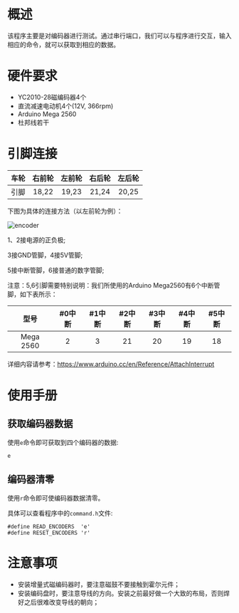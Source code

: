 # 概述

该程序主要是对编码器进行测试。通过串行端口，我们可以与程序进行交互，输入相应的命令，就可以获取到相应的数据。

# 硬件要求

- YC2010-28磁编码器4个
- 直流减速电动机4个(12V, 366rpm)
- Arduino Mega 2560
- 杜邦线若干

# 引脚连接

|   车轮  | 右前轮     | 左前轮     | 右后轮   | 左后轮  |   
| :-------------: | :-------------: | :-------------: | :-------------: |  :-------------: |
|   引脚 | 18,22     | 19,23    | 21,24  | 20,25  |    

下图为具体的连接方法（以左前轮为例）：

![encoder](https://github.com/Saturn-robot/Encoder_driver/blob/master/Test_Encoders/circuit_diagram/FIT0403_encoder.png)

1、2接电源的正负极;

3接GND管脚，4接5V管脚;

5接中断管脚，6接普通的数字管脚;

注意：5,6引脚需要特别说明：我们所使用的Arduino Mega2560有6个中断管脚，如下表所示：


| 型号 | #0中断 | #1中断 | #2中断 | #3中断 | #4中断 | #5中断 |    
| :-------------: | :-------------: | :-------------: | :-------------: |  :-------------: | :-------------: |  :-------------: |
| Mega 2560 | 2 | 3 | 21 |  20 | 19 | 18 |    

详细内容请参考：<https://www.arduino.cc/en/Reference/AttachInterrupt>

# 使用手册

## 获取编码器数据

使用`e`命令即可获取到四个编码器的数据:

    e

## 编码器清零

使用`r`命令即可使编码器数据清零。

具体可以查看程序中的`command.h`文件:

```
#define READ_ENCODERS  'e'
#define RESET_ENCODERS 'r'
```

# 注意事项

- 安装增量式磁编码器时，要注意磁鼓不要接触到霍尔元件；
- 安装编码盘时，要注意导线的方向。安装之前最好做一个大致的布局，否则焊好之后很难改变导线的朝向；
